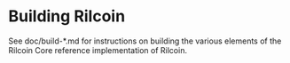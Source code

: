 Building Rilcoin
================

See doc/build-*.md for instructions on building the various
elements of the Rilcoin Core reference implementation of Rilcoin.
